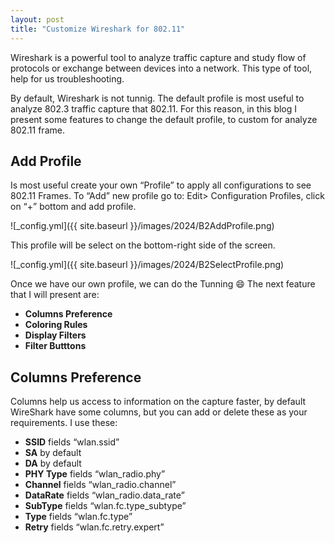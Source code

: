 ```yaml
---
layout: post
title: "Customize Wireshark for 802.11"
---
```


Wireshark is a powerful tool to analyze traffic capture and study flow of protocols or exchange between devices into a network. This type of tool, help for us troubleshooting.

By default, Wireshark is not tunnig. The default profile is most useful to analyze 802.3 traffic capture that 802.11. For this reason, in this blog I present some features to change the default profile, to custom for analyze 802.11 frame.

## Add Profile

Is most useful create your own “Profile” to apply all configurations to see 802.11 Frames. To “Add” new profile go to:
Edit> Configuration Profiles, click on “+” bottom and add profile.

![_config.yml]({{ site.baseurl }}/images/2024/B2AddProfile.png)

This profile will be select on the bottom-right side of the screen.

![_config.yml]({{ site.baseurl }}/images/2024/B2SelectProfile.png)


Once we have our own profile, we can do the Tunning 😄 The next feature that I will present are:


* **Columns Preference**
* **Coloring Rules**
* **Display Filters**
* **Filter Butttons**


## Columns Preference
Columns help us access to information on the capture faster, by default WireShark have some columns, but you can add or delete these as your requirements. I use these:

* **SSID** fields “wlan.ssid”
* **SA** by default
* **DA** by default
* **PHY Type** fields “wlan_radio.phy”
* **Channel** fields “wlan_radio.channel”
* **DataRate** fields “wlan_radio.data_rate”
* **SubType** fields “wlan.fc.type_subtype”
* **Type** fields “wlan.fc.type”
* **Retry** fields “wlan.fc.retry.expert”


